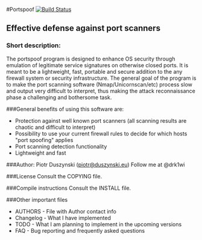 #Portspoof [![Build Status](https://secure.travis-ci.org/drk1wi/portspoof.png)](https://secure.travis-ci.org/drk1wi/portspoof.png)

## Effective defense against port scanners

### Short description:

The portspoof program is designed to enhance OS security through emulation of legitimate service signatures on otherwise closed ports. 
It is meant to be a lightweight, fast, portable and secure addition to the any firewall system or security infrastructure.
The general goal of the program is to make the port scanning software (Nmap/Unicornscan/etc) process slow  and output very difficult to interpret, thus making the attack reconnaissance phase a challenging and bothersome task.
	 
###General benefits of using this software are:
* Protection against well known port scanners (all scanning results are chaotic and difficult to interpret)
* Possibility to use your current firewall rules to decide for which hosts "port spoofing" applies
* Port scanning detection functionality
* Lightweight and fast
	
	
###Author: Piotr Duszynski (piotr@duszynski.eu) 
Follow me at @drk1wi

###License
Consult the COPYING file.

###Compile instructions
Consult the INSTALL file.

###Other important files 

* AUTHORS - File with Author contact info
* Changelog - What I have implemented
* TODO - What I am planning to implement in the upcoming versions
* FAQ - Bug reporting and frequently asked questions



